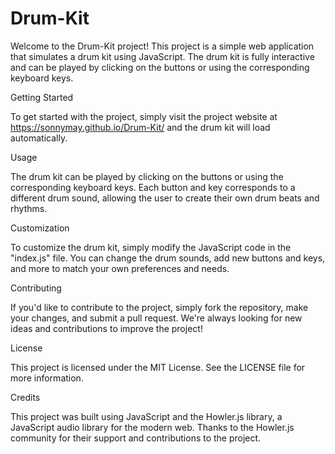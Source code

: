 # Drum-Kit

Welcome to the Drum-Kit project! This project is a simple web application that simulates a drum kit using JavaScript. The drum kit is fully interactive and can be played by clicking on the buttons or using the corresponding keyboard keys.

Getting Started

To get started with the project, simply visit the project website at https://sonnymay.github.io/Drum-Kit/ and the drum kit will load automatically.

Usage

The drum kit can be played by clicking on the buttons or using the corresponding keyboard keys. Each button and key corresponds to a different drum sound, allowing the user to create their own drum beats and rhythms.

Customization

To customize the drum kit, simply modify the JavaScript code in the "index.js" file. You can change the drum sounds, add new buttons and keys, and more to match your own preferences and needs.

Contributing

If you'd like to contribute to the project, simply fork the repository, make your changes, and submit a pull request. We're always looking for new ideas and contributions to improve the project!

License

This project is licensed under the MIT License. See the LICENSE file for more information.

Credits

This project was built using JavaScript and the Howler.js library, a JavaScript audio library for the modern web. Thanks to the Howler.js community for their support and contributions to the project.
